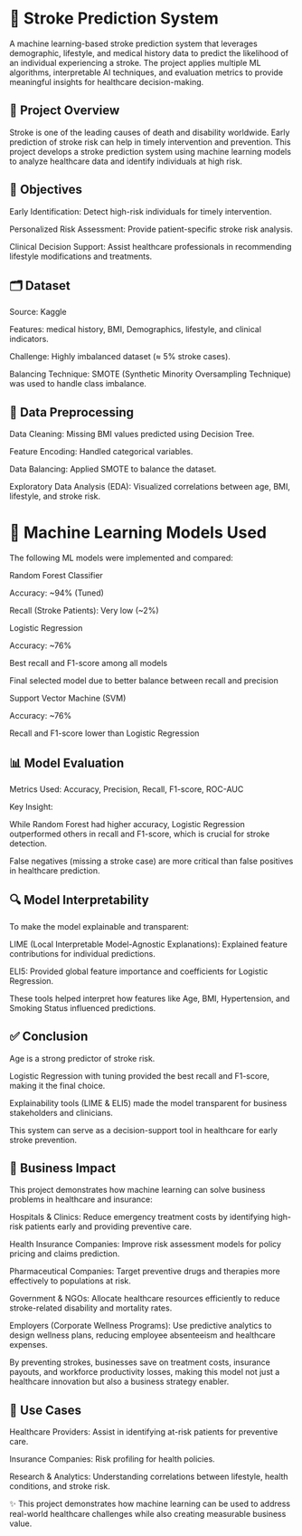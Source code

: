 # 🧠 Stroke Prediction System
A machine learning-based stroke prediction system that leverages demographic, lifestyle, and medical history data to predict the likelihood of an individual experiencing a stroke. The project applies multiple ML algorithms, interpretable AI techniques, and evaluation metrics to provide meaningful insights for healthcare decision-making.

## 📌 Project Overview
Stroke is one of the leading causes of death and disability worldwide. Early prediction of stroke risk can help in timely intervention and prevention. This project develops a stroke prediction system using machine learning models to analyze healthcare data and identify individuals at high risk.

## 🎯 Objectives
Early Identification: Detect high-risk individuals for timely intervention.

Personalized Risk Assessment: Provide patient-specific stroke risk analysis.

Clinical Decision Support: Assist healthcare professionals in recommending lifestyle modifications and treatments.

## 🗂 Dataset
Source: Kaggle

Features: medical history, BMI, Demographics, lifestyle, and clinical indicators.

Challenge: Highly imbalanced dataset (≈ 5% stroke cases).

Balancing Technique: SMOTE (Synthetic Minority Oversampling Technique) was used to handle class imbalance.

## 🔧 Data Preprocessing
Data Cleaning: Missing BMI values predicted using Decision Tree.

Feature Encoding: Handled categorical variables.

Data Balancing: Applied SMOTE to balance the dataset.

Exploratory Data Analysis (EDA): Visualized correlations between age, BMI, lifestyle, and stroke risk.

# 🤖 Machine Learning Models Used
The following ML models were implemented and compared:

Random Forest Classifier

Accuracy: ~94% (Tuned)

Recall (Stroke Patients): Very low (~2%)

Logistic Regression

Accuracy: ~76%

Best recall and F1-score among all models

Final selected model due to better balance between recall and precision

Support Vector Machine (SVM)

Accuracy: ~76%

Recall and F1-score lower than Logistic Regression

## 📊 Model Evaluation
Metrics Used: Accuracy, Precision, Recall, F1-score, ROC-AUC

Key Insight:

While Random Forest had higher accuracy, Logistic Regression outperformed others in recall and F1-score, which is crucial for stroke detection.

False negatives (missing a stroke case) are more critical than false positives in healthcare prediction.

## 🔍 Model Interpretability
To make the model explainable and transparent:

LIME (Local Interpretable Model-Agnostic Explanations): Explained feature contributions for individual predictions.

ELI5: Provided global feature importance and coefficients for Logistic Regression.

These tools helped interpret how features like Age, BMI, Hypertension, and Smoking Status influenced predictions.

## ✅ Conclusion
Age is a strong predictor of stroke risk.

Logistic Regression with tuning provided the best recall and F1-score, making it the final choice.

Explainability tools (LIME & ELI5) made the model transparent for business stakeholders and clinicians.

This system can serve as a decision-support tool in healthcare for early stroke prevention.

## 💼 Business Impact
This project demonstrates how machine learning can solve business problems in healthcare and insurance:

Hospitals & Clinics: Reduce emergency treatment costs by identifying high-risk patients early and providing preventive care.

Health Insurance Companies: Improve risk assessment models for policy pricing and claims prediction.

Pharmaceutical Companies: Target preventive drugs and therapies more effectively to populations at risk.

Government & NGOs: Allocate healthcare resources efficiently to reduce stroke-related disability and mortality rates.

Employers (Corporate Wellness Programs): Use predictive analytics to design wellness plans, reducing employee absenteeism and healthcare expenses.

By preventing strokes, businesses save on treatment costs, insurance payouts, and workforce productivity losses, making this model not just a healthcare innovation but also a business strategy enabler.

## 🚀 Use Cases
Healthcare Providers: Assist in identifying at-risk patients for preventive care.

Insurance Companies: Risk profiling for health policies.

Research & Analytics: Understanding correlations between lifestyle, health conditions, and stroke risk.

✨ This project demonstrates how machine learning can be used to address real-world healthcare challenges while also creating measurable business value.


